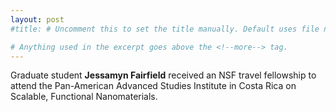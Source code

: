 ```yaml
---
layout: post
#title: # Uncomment this to set the title manually. Default uses file name.

# Anything used in the excerpt goes above the <!--more--> tag.
---
```

Graduate student **Jessamyn Fairfield** received an NSF travel fellowship to attend the Pan-American Advanced Studies Institute in Costa Rica on Scalable, Functional Nanomaterials.

<!--more-->

